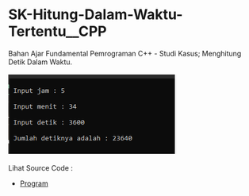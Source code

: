 # SK-Hitung-Dalam-Waktu-Tertentu__CPP
Bahan Ajar Fundamental Pemrograman C++ - Studi Kasus; Menghitung Detik Dalam Waktu.<br><br>
<img src="https://github.com/RizkyKhapidsyah/SK-Hitung-Dalam-Waktu-Tertentu__CPP/blob/master/SK-Hitung-Dalam-Waktu-Tertentu__CPP/result/001.PNG"><br><br>
Lihat Source Code : <br>
- <a href="https://github.com/RizkyKhapidsyah/SK-Hitung-Dalam-Waktu-Tertentu__CPP/blob/master/SK-Hitung-Dalam-Waktu-Tertentu__CPP/Source.cpp">Program</a>
